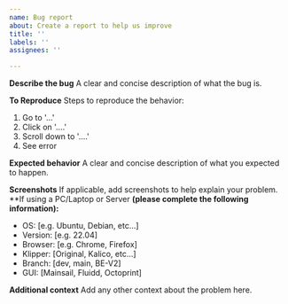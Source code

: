 ```yaml
---
name: Bug report
about: Create a report to help us improve
title: ''
labels: ''
assignees: ''

---
```


**Describe the bug**
A clear and concise description of what the bug is.

**To Reproduce**
Steps to reproduce the behavior:
1. Go to '...'
2. Click on '....'
3. Scroll down to '....'
4. See error

**Expected behavior**
A clear and concise description of what you expected to happen.

**Screenshots**
If applicable, add screenshots to help explain your problem.
**If using a PC/Laptop or Server
**(please complete the following information):**
 - OS: [e.g. Ubuntu, Debian, etc...]
 - Version: [e.g. 22.04]
 - Browser: [e.g. Chrome, Firefox]
 - Klipper: [Original, Kalico, etc...]
 - Branch: [dev, main, BE-V2]
 - GUI: [Mainsail, Fluidd, Octoprint]

**Additional context**
Add any other context about the problem here.
